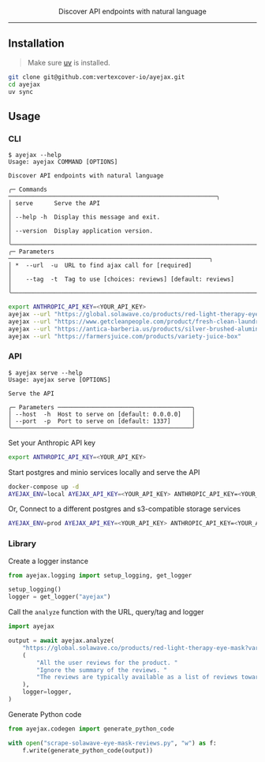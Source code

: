 <p align="center">Discover API endpoints with natural language</p>

---

## Installation

> Make sure [uv](https://docs.astral.sh/uv/getting-started/installation/) is installed.

```bash
git clone git@github.com:vertexcover-io/ayejax.git
cd ayejax
uv sync
```

## Usage

### CLI

```
$ ayejax --help
Usage: ayejax COMMAND [OPTIONS]

Discover API endpoints with natural language

╭─ Commands ───────────────────────────────────────────────────────────╮
│ serve      Serve the API                                             │
│ --help -h  Display this message and exit.                            │
│ --version  Display application version.                              │
╰──────────────────────────────────────────────────────────────────────╯
╭─ Parameters ─────────────────────────────────────────────────────────╮
│ *  --url  -u  URL to find ajax call for [required]                   │
│    --tag  -t  Tag to use [choices: reviews] [default: reviews]       │
╰──────────────────────────────────────────────────────────────────────╯
```

```bash
export ANTHROPIC_API_KEY=<YOUR_API_KEY>
ayejax --url "https://global.solawave.co/products/red-light-therapy-eye-mask?variant=43898414170288"
ayejax --url "https://www.getcleanpeople.com/product/fresh-clean-laundry-detergent/"
ayejax --url "https://antica-barberia.us/products/silver-brushed-aluminum-shaving-lather-brush-with-pure-bleached-bristle"
ayejax --url "https://farmersjuice.com/products/variety-juice-box"
```

### API

```
$ ayejax serve --help
Usage: ayejax serve [OPTIONS]

Serve the API

╭─ Parameters ──────────────────────────────────────╮
│ --host  -h  Host to serve on [default: 0.0.0.0]   │
│ --port  -p  Port to serve on [default: 1337]      │
╰───────────────────────────────────────────────────╯
```

Set your Anthropic API key

```bash
export ANTHROPIC_API_KEY=<YOUR_API_KEY>
```

Start postgres and minio services locally and serve the API

```bash
docker-compose up -d
AYEJAX_ENV=local AYEJAX_API_KEY=<YOUR_API_KEY> ANTHROPIC_API_KEY=<YOUR_API_KEY> uv run ayejax serve
```

Or, Connect to a different postgres and s3-compatible storage services

```bash
AYEJAX_ENV=prod AYEJAX_API_KEY=<YOUR_API_KEY> ANTHROPIC_API_KEY=<YOUR_API_KEY> AYEJAX_POSTGRES_USER=... AYEJAX_POSTGRES_PASSWORD=... AYEJAX_POSTGRES_DB=... AYEJAX_POSTGRES_HOST=... AYEJAX_POSTGRES_PORT=... AYEJAX_AWS_ACCESS_KEY_ID=... AYEJAX_AWS_SECRET_ACCESS_KEY=... AYEJAX_AWS_REGION=... AYEJAX_AWS_S3_LOG_BUCKET=... AYEJAX_AWS_S3_ENDPOINT_URL=... uv run ayejax serve
```

### Library

Create a logger instance

```python
from ayejax.logging import setup_logging, get_logger

setup_logging()
logger = get_logger("ayejax")
```

Call the `analyze` function with the URL, query/tag and logger

```python
import ayejax

output = await ayejax.analyze(
    "https://global.solawave.co/products/red-light-therapy-eye-mask?variant=43898414170288",
    (
        "All the user reviews for the product. "
        "Ignore the summary of the reviews. "
        "The reviews are typically available as a list of reviews towards the bottom of the page"
    ),
    logger=logger,
)
```

Generate Python code

```python
from ayejax.codegen import generate_python_code

with open("scrape-solawave-eye-mask-reviews.py", "w") as f:
    f.write(generate_python_code(output))
```
